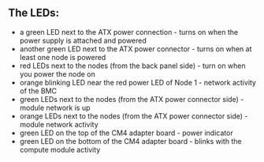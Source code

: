 ## The LEDs:

- a green LED next to the ATX power connection - turns on when the power supply is attached and powered
- another green LED next to the ATX power connector - turns on when at least one node is powered
- red LEDs next to the nodes (from the back panel side) - turn on when you power the node on
- orange blinking LED near the red power LED of Node 1 - network activity of the BMC
- green LEDs next to the nodes (from the ATX power connector side) - module network is up
- orange LEDs next to the nodes (from the ATX power connector side) - module network activity
- green LED on the top of the CM4 adapter board - power indicator
- green LED on the bottom of the CM4 adapter board - blinks with the compute module activity
